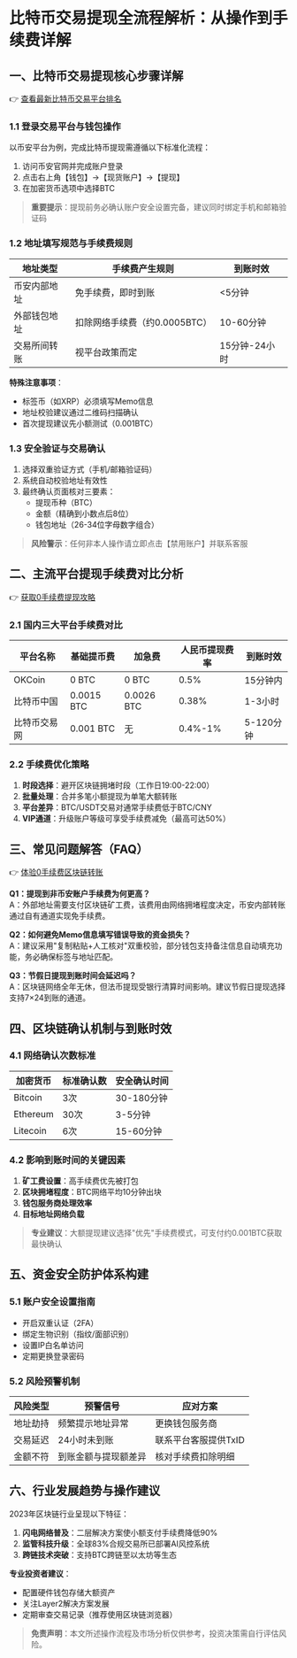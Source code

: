 # 比特币交易提现全流程解析：从操作到手续费详解

## 一、比特币交易提现核心步骤详解

👉 [查看最新比特币交易平台排名](https://bit.ly/okx_welcome)

### 1.1 登录交易平台与钱包操作
以币安平台为例，完成比特币提现需遵循以下标准化流程：
1. 访问币安官网并完成账户登录
2. 点击右上角【钱包】→【现货账户】→【提现】
3. 在加密货币选项中选择BTC

> **重要提示**：提现前务必确认账户安全设置完备，建议同时绑定手机和邮箱验证码

### 1.2 地址填写规范与手续费规则
| 地址类型        | 手续费产生规则                | 到账时效       |
|-----------------|-----------------------------|--------------|
| 币安内部地址    | 免手续费，即时到账           | <5分钟       |
| 外部钱包地址    | 扣除网络手续费（约0.0005BTC）| 10-60分钟    |
| 交易所间转账    | 视平台政策而定               | 15分钟-24小时|

**特殊注意事项**：
- 标签币（如XRP）必须填写Memo信息
- 地址校验建议通过二维码扫描确认
- 首次提现建议先小额测试（0.001BTC）

### 1.3 安全验证与交易确认
1. 选择双重验证方式（手机/邮箱验证码）
2. 系统自动校验地址有效性
3. 最终确认页面核对三要素：
   - 提现币种（BTC）
   - 金额（精确到小数点后8位）
   - 钱包地址（26-34位字母数字组合）

> **风险警示**：任何非本人操作请立即点击【禁用账户】并联系客服

## 二、主流平台提现手续费对比分析

👉 [获取0手续费提现攻略](https://bit.ly/okx_welcome)

### 2.1 国内三大平台手续费对比
| 平台名称       | 基础提币费 | 加急费    | 人民币提现费率 | 到账时效       |
|----------------|------------|-----------|----------------|--------------|
| OKCoin         | 0 BTC      | 0 BTC     | 0.5%           | 15分钟内     |
| 比特币中国     | 0.0015 BTC | 0.0026 BTC| 0.38%          | 1-3小时      |
| 比特币交易网   | 0.001 BTC  | 无        | 0.4%-1%        | 5-120分钟    |

### 2.2 手续费优化策略
1. **时段选择**：避开区块链拥堵时段（工作日19:00-22:00）
2. **批量处理**：合并多笔小额提现为单笔大额转账
3. **平台差异**：BTC/USDT交易对通常手续费低于BTC/CNY
4. **VIP通道**：升级账户等级可享受手续费减免（最高可达50%）

## 三、常见问题解答（FAQ）

👉 [体验0手续费区块链转账](https://bit.ly/okx_welcome)

**Q1：提现到非币安账户手续费为何更高？**  
A：外部地址需要支付区块链矿工费，该费用由网络拥堵程度决定，币安内部转账通过自有通道实现免手续费。

**Q2：如何避免Memo信息填写错误导致的资金损失？**  
A：建议采用"复制粘贴+人工核对"双重校验，部分钱包支持备注信息自动填充功能，务必确保标签与地址匹配。

**Q3：节假日提现到账时间会延迟吗？**  
A：区块链网络全年无休，但法币提现受银行清算时间影响。建议节假日提现选择支持7×24到账的通道。

## 四、区块链确认机制与到账时效

### 4.1 网络确认次数标准
| 加密货币 | 标准确认数 | 安全确认时间 |
|----------|------------|--------------|
| Bitcoin  | 3次        | 30-180分钟   |
| Ethereum | 30次       | 3-5分钟      |
| Litecoin | 6次        | 15-60分钟    |

### 4.2 影响到账时间的关键因素
1. **矿工费设置**：高手续费优先被打包
2. **区块拥堵程度**：BTC网络平均10分钟出块
3. **钱包服务商处理效率**
4. **目标地址网络负载**

> **专业建议**：大额提现建议选择"优先"手续费模式，可支付约0.001BTC获取最快确认

## 五、资金安全防护体系构建

### 5.1 账户安全设置指南
- 开启双重认证（2FA）
- 绑定生物识别（指纹/面部识别）
- 设置IP白名单访问
- 定期更换登录密码

### 5.2 风险预警机制
| 风险类型       | 预警信号                 | 应对方案               |
|----------------|--------------------------|------------------------|
| 地址劫持       | 频繁提示地址异常         | 更换钱包服务商         |
| 交易延迟       | 24小时未到账             | 联系平台客服提供TxID   |
| 金额不符       | 到账金额与提现额差异     | 核对手续费扣除明细     |

## 六、行业发展趋势与操作建议

2023年区块链行业呈现以下特征：
1. **闪电网络普及**：二层解决方案使小额支付手续费降低90%
2. **监管科技升级**：全球83%合规交易所已部署AI风控系统
3. **跨链技术突破**：支持BTC跨链至以太坊等生态

**专业投资者建议**：
- 配置硬件钱包存储大额资产
- 关注Layer2解决方案发展
- 定期审查交易记录（推荐使用区块链浏览器）

> **免责声明**：本文所述操作流程及市场分析仅供参考，投资决策需自行评估风险。